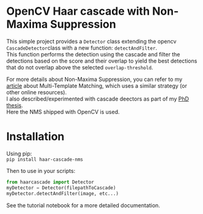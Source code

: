 # OpenCV Haar cascade with Non-Maxima Suppression
This simple project provides a `Detector` class extending the opencv `CascadeDetector`class with a new function: `detectAndFilter`.  
This function performs the detection using the cascade and filter the detections based on the score and their overlap to yield the best detections that do not overlap above the selected `overlap-threshold`.

For more details about Non-Maxima Suppression, you can refer to my [article](https://doi.org/10.1186/s12859-020-3363-7) about Multi-Template Matching, which uses a similar strategy (or other online resources).  
I also described/experimented with cascade deectors as part of my [PhD thesis](https://doi.org/10.11588/heidok.00030804).  
Here the NMS shipped with OpenCV is used.

# Installation
Using pip:  
`pip install haar-cascade-nms`

Then to use in your scripts:  
```python
from haarcascade import Detector
myDetector = Detector(filepathToCascade)
myDetector.detectAndFilter(image, etc...)
```

See the tutorial notebook for a more detailed documentation.  
